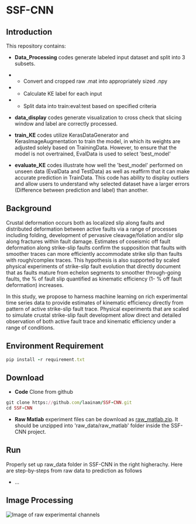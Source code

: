 # SSF-CNN

## Introduction 
This repository contains: 
- **Data_Processing** codes generate labeled input dataset and split into 3 subsets.
-   * Convert and cropped raw .mat into appropriately sized .npy 
-   * Calculate KE label for each input
-   * Split data into train:eval:test based on specified criteria 

- **data_display** codes generate visualization to cross check that slicing window and label are correctly processed. 
- **train_KE** codes utilize KerasDataGenerator and KerasImageAugmentation to train the model, in which its weights are adjusted solely based on TrainingData. However, to ensure that the model is not overtrained, EvalData is used to select 'best_model'
- **evaluate_KE** codes illustrate how well the 'best_model' performed on unseen data (EvalData and TestData) as well as reaffirm that it can make accurate prediction in TrainData. This code has ability to display outliers and allow users to understand why selected dataset have a larger errors (Difference between prediction and label) than another. 


## Background
Crustal deformation occurs both as localized slip along faults and distributed deformation between active faults via a range of processes including folding, development of pervasive cleavage/foliation and/or slip along fractures within fault damage. Estimates of coseismic off fault deformation along strike-slip faults confirm the supposition that faults with smoother traces can more efficiently accommodate strike slip than faults with rough/complex traces. This hypothesis is also supported by scaled physical experiments of strike-slip fault evolution that directly document that as faults mature from echelon segments to smoother through-going faults, the % of fault slip quantified as kinematic efficiency (1- % off fault deformation) increases. 

In this study, we propose to harness machine learning on rich experimental time series data to provide estimates of kinematic efficiency directly from pattern of active strike-slip fault trace. Physical experiments that are scaled to simulate crustal strike-slip fault development allow direct and detailed observation of both active fault trace and kinematic efficiency under a range of conditions.

## Environment Requirement 
```ruby
pip install -r requirement.txt
```

## Download
- **Code** Clone from github
```ruby
git clone https://github.com/laainam/SSF-CNN.git
cd SSF-CNN
```
- **Raw Matlab** experiment files can be download as [raw_matlab.zip](https://drive.google.com/file/d/1qWxvNuwICb0-evqktYHDmKgWw5Hf-URi/view?usp=sharing). It should be unzipped into 'raw_data/raw_matlab' folder inside the SSF-CNN project.

## Run
Properly set up raw_data folder in SSF-CNN in the right higherachy. Here are step-by-steps from raw data to prediction as follows
- ...

## Image Processing

![Image of raw experimental channels](https://github.com/laainam/SSF-CNN/blob/master/image/raw_exp_img.png)

